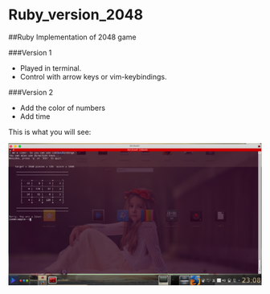 # Ruby_version_2048

##Ruby Implementation of 2048 game

###Version 1

* Played in terminal.
* Control with arrow keys or vim-keybindings.

###Version 2

* Add the color of numbers 
* Add time

This is what you will see:

![My Desktop](./img/2048.png)
